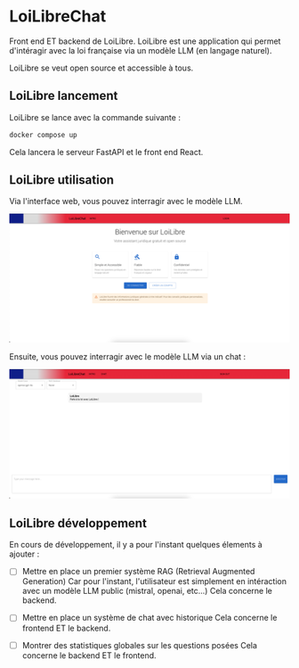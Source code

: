 # LoiLibreChat
Front end ET backend de LoiLibre.
LoiLibre est une application qui permet d'intéragir avec la loi française via un modèle LLM (en langage naturel).

LoiLibre se veut open source et accessible à tous.

## LoiLibre lancement

LoiLibre se lance avec la commande suivante :

```bash
docker compose up
```

Cela lancera le serveur FastAPI et le front end React.

## LoiLibre utilisation

Via l'interface web, vous pouvez interragir avec le modèle LLM.

![UI](images/UI_v2.png)

Ensuite, vous pouvez interragir avec le modèle LLM via un chat :

![UI](images/Chat.png)

## LoiLibre développement

En cours de développement, il y a pour l'instant quelques élements à ajouter :

- [ ] Mettre en place un premier système RAG (Retrieval Augmented Generation)
Car pour l'instant, l'utilisateur est simplement en intéraction avec un modèle LLM public (mistral, openai, etc...)
Cela concerne le backend.

- [ ] Mettre en place un système de chat avec historique
Cela concerne le frontend ET le backend.

- [ ] Montrer des statistiques globales sur les questions posées
Cela concerne le backend ET le frontend.

